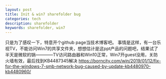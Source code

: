 ```yaml
---
layout: post
title: Init & win7 sharefolder bug
categories: tech
description: sharefolder
keywords: sharefolder, win7
---
```


只是为了感叹一下，特意开个github page当技术博客吧。
事情是这样，有一台乐视TV，不能访问Win7的共享文件夹，想想估计是这ppt产品的问题吧，结果试了半天是微软的锅————TV访问路由器和Win10正常，Win7开guest没用，关防火墙有效，最后找到KB4487345解决
https://borncity.com/win/2019/01/12/fix-for-the-windows-7-smb-network-bug-caused-by-update-kb4480970-kb4480960/